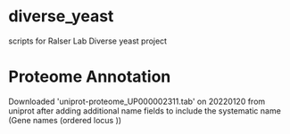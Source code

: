# diverse_yeast
 scripts for Ralser Lab Diverse yeast project


# Proteome Annotation

Downloaded 'uniprot-proteome_UP000002311.tab' on 20220120 from uniprot after adding additional name fields to include the systematic name (Gene names  (ordered locus ))

